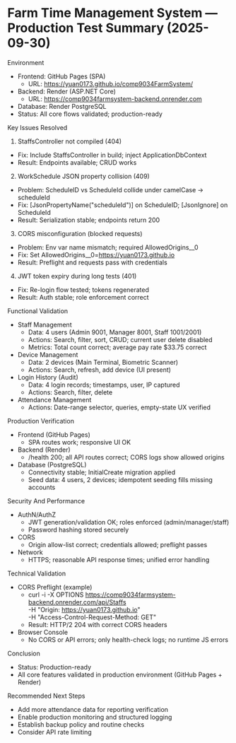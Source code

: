 # Farm Time Management System — Production Test Summary (2025-09-30)

Environment
- Frontend: GitHub Pages (SPA)
  - URL: https://yuan0173.github.io/comp9034FarmSystem/
- Backend: Render (ASP.NET Core)
  - URL: https://comp9034farmsystem-backend.onrender.com
- Database: Render PostgreSQL
- Status: All core flows validated; production-ready

Key Issues Resolved
1) StaffsController not compiled (404)
- Fix: Include StaffsController in build; inject ApplicationDbContext
- Result: Endpoints available; CRUD works

2) WorkSchedule JSON property collision (409)
- Problem: ScheduleID vs ScheduleId collide under camelCase → scheduleId
- Fix: [JsonPropertyName("scheduleId")] on ScheduleID; [JsonIgnore] on ScheduleId
- Result: Serialization stable; endpoints return 200

3) CORS misconfiguration (blocked requests)
- Problem: Env var name mismatch; required AllowedOrigins__0
- Fix: Set AllowedOrigins__0=https://yuan0173.github.io
- Result: Preflight and requests pass with credentials

4) JWT token expiry during long tests (401)
- Fix: Re-login flow tested; tokens regenerated
- Result: Auth stable; role enforcement correct

Functional Validation
- Staff Management
  - Data: 4 users (Admin 9001, Manager 8001, Staff 1001/2001)
  - Actions: Search, filter, sort, CRUD; current user delete disabled
  - Metrics: Total count correct; average pay rate $33.75 correct
- Device Management
  - Data: 2 devices (Main Terminal, Biometric Scanner)
  - Actions: Search, refresh, add device (UI present)
- Login History (Audit)
  - Data: 4 login records; timestamps, user, IP captured
  - Actions: Search, filter, delete
- Attendance Management
  - Actions: Date-range selector, queries, empty-state UX verified

Production Verification
- Frontend (GitHub Pages)
  - SPA routes work; responsive UI OK
- Backend (Render)
  - /health 200; all API routes correct; CORS logs show allowed origins
- Database (PostgreSQL)
  - Connectivity stable; InitialCreate migration applied
  - Seed data: 4 users, 2 devices; idempotent seeding fills missing accounts

Security And Performance
- AuthN/AuthZ
  - JWT generation/validation OK; roles enforced (admin/manager/staff)
  - Password hashing stored securely
- CORS
  - Origin allow-list correct; credentials allowed; preflight passes
- Network
  - HTTPS; reasonable API response times; unified error handling

Technical Validation
- CORS Preflight (example)
  - curl -i -X OPTIONS https://comp9034farmsystem-backend.onrender.com/api/Staffs \
    -H "Origin: https://yuan0173.github.io" \
    -H "Access-Control-Request-Method: GET"
  - Result: HTTP/2 204 with correct CORS headers
- Browser Console
  - No CORS or API errors; only health-check logs; no runtime JS errors

Conclusion
- Status: Production-ready
- All core features validated in production environment (GitHub Pages + Render)

Recommended Next Steps
- Add more attendance data for reporting verification
- Enable production monitoring and structured logging
- Establish backup policy and routine checks
- Consider API rate limiting
